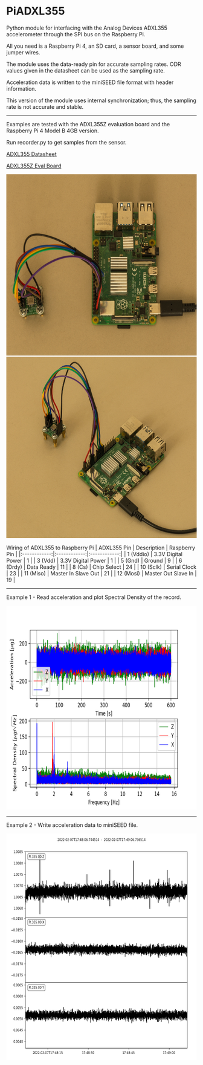 # PiADXL355

Python module for interfacing with the Analog Devices ADXL355 accelerometer through the SPI bus on the Raspberry Pi.

All you need is a Raspberry Pi 4, an SD card, a sensor board, and some jumper wires.

The module uses the data-ready pin for accurate sampling rates. ODR values given in the datasheet can be used as the sampling rate.

Acceleration data is written to the miniSEED file format with header information.

This version of the module uses internal synchronization; thus, the sampling rate is not accurate and stable.

----------------------------------------------------------------------------------

Examples are tested with the ADXL355Z evaluation board and the Raspberry Pi 4 Model B 4GB version.

Run recorder.py to get samples from the sensor.

[ADXL355 Datasheet](https://www.analog.com/media/en/technical-documentation/data-sheets/adxl354_355.pdf)

[ADXL355Z Eval Board](https://www.analog.com/media/en/technical-documentation/user-guides/eval-adxl354-355-ug-1030.pdf)

<img src="pictures/device1.png" width="600" height="480">
<img src="pictures/device2.png" width="600" height="480">

Wiring of ADXL355 to Raspberry Pi 
| ADXL355 Pin | Description | Raspberry Pin |
|:------------:|:------------:|:------------:|
| 1 (Vddio) | 3.3V Digital Power | 1 |
| 3 (Vdd) | 3.3V Digital Power | 1 |
| 5 (Gnd) | Ground | 9 |
| 6 (Drdy) | Data Ready | 11 |
| 8 (Cs) | Chip Select | 24 |
| 10 (Sclk) | Serial Clock | 23 |
| 11 (Miso) | Master In Slave Out | 21 |
| 12 (Mosi) | Master Out Slave In | 19 |

----------------------------------------------------------------------------------

Example 1 - Read acceleration and plot Spectral Density of the record.

<img src="pictures/spectral_density.png" width="720" height="540">

----------------------------------------------------------------------------------

Example 2 - Write acceleration data to miniSEED file.

<img src="pictures/time_series.png" width="600" height="600">

